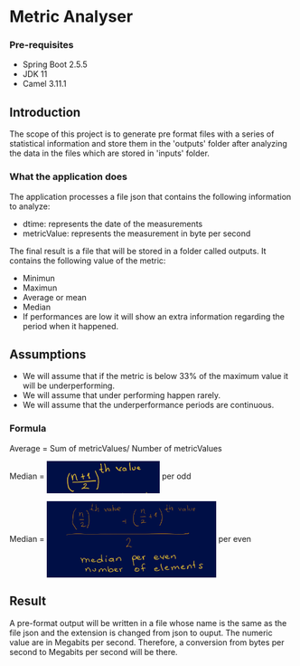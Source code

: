 # Metric Analyser

### Pre-requisites

- Spring Boot 2.5.5
- JDK 11
- Camel 3.11.1

## Introduction

The scope of this project is to generate pre format files with a series of statistical information and store them in the 'outputs' folder after analyzing the data in the files which are stored in 'inputs' folder.

### What the application does

The application processes a file json that contains the following information to analyze: 
- dtime: represents the date of the measurements
- metricValue: represents the measurement in byte per second

The final result is a file that will be stored in a folder called outputs.  It contains the following value of the metric:
- Minimun 
- Maximun 
- Average or mean 
- Median
- If performances are low it will show an extra information regarding the period when it happened.

## Assumptions

- We will assume that if the metric is below 33% of the maximum value it will be underperforming.
- We will assume that under performing happen rarely.
- We will assume that the underperformance periods are continuous.
 
### Formula

Average = Sum of metricValues/ Number of metricValues

Median =  <img src="images/median_odd.jpg" width="200px" align="center"> per odd

Median = <img src="images/median_even.jpg" width="300px" align="center"> per even

## Result

A pre-format output will be written in a file whose name is the same as the file json and the extension is changed from json to ouput.
The numeric value are in Megabits per second.  Therefore, a conversion from bytes per second to Megabits per second will be there.



